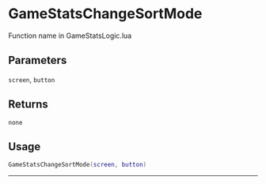 # GameStatsChangeSortMode
Function name in GameStatsLogic.lua
## Parameters
`screen`, `button`
## Returns
`none`
## Usage
```lua
GameStatsChangeSortMode(screen, button)
```
---
